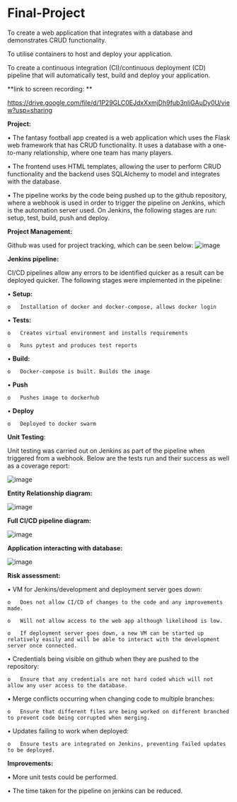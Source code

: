 # Final-Project
To create a web application that integrates with a database and demonstrates CRUD functionality.

To utilise containers to host and deploy your application.

To create a continuous integration (CI)/continuous deployment (CD) pipeline that will automatically test, build and deploy your application.

**link to screen recording: **

https://drive.google.com/file/d/1P29GLC0EJdxXxmjDh9fub3nliGAuDy0U/view?usp=sharing

**Project:**

•	The fantasy football app created is a web application which uses the Flask web framework that has CRUD functionality. It uses a database with a one-to-many relationship, where one team has many players.

•	The frontend uses HTML templates, allowing the user to perform CRUD functionality and the backend uses SQLAlchemy to model and integrates with the database.

•	The pipeline works by the code being pushed up to the github repository, where a webhook is used in order to trigger the pipeline on Jenkins, which is the automation server used. On Jenkins, the following stages are run: setup, test, build, push and deploy. 

**Project Management:**

Github was used for project tracking, which can be seen below:
![image](https://user-images.githubusercontent.com/93129113/147976227-83969d37-bff4-47c4-9b7d-f3cb77ab058c.png)

**Jenkins pipeline:**

CI/CD pipelines allow any errors to be identified quicker as a result can be deployed quicker. The following stages were implemented in the pipeline:

•	**Setup:**

    o	Installation of docker and docker-compose, allows docker login
•	**Tests:**

    o	Creates virtual environment and installs requirements
    
    o	Runs pytest and produces test reports
    
•	**Build:**

    o	Docker-compose is built. Builds the image    
    
•	**Push**

    o	Pushes image to dockerhub	
    
•	**Deploy**

    o	Deployed to docker swarm
    
**Unit Testing**:

Unit testing was carried out on Jenkins as part of the pipeline when triggered from a webhook. Below are the tests run and their success as well as a coverage report:

![image](https://user-images.githubusercontent.com/93129113/147976002-704ceb07-a7a2-47ac-9f9d-8151957d8787.png)

**Entity Relationship diagram:**


![image](https://user-images.githubusercontent.com/93129113/147976108-9de7d4ba-1604-4181-b4d9-7737e0ed7dba.png)

**Full CI/CD pipeline diagram:**

![image](https://user-images.githubusercontent.com/93129113/147976137-89193786-086a-4350-86ac-579d0c5d863b.png)


**Application interacting with database:**

![image](https://user-images.githubusercontent.com/93129113/147976173-807518a7-0699-4ed2-bac5-f82ef3a0cb13.png)




**Risk assessment:**


•	VM for Jenkins/development and deployment server goes down:

    o	Does not allow CI/CD of changes to the code and any improvements made.
    
    o	Will not allow access to the web app although likelihood is low.
    
    o	If deployment server goes down, a new VM can be started up relatively easily and will be able to interact with the development server once connected.
    
•	Credentials being visible on github when they are pushed to the repository:

    o	Ensure that any credentials are not hard coded which will not allow any user access to the database.
    
•	Merge conflicts occurring when changing code to multiple branches:

    o	Ensure that different files are being worked on different branched to prevent code being corrupted when merging.
    
•	Updates failing to work when deployed:

    o	Ensure tests are integrated on Jenkins, preventing failed updates to be deployed.
    

**Improvements:**

•	More unit tests could be performed.

•	The time taken for the pipeline on jenkins can be reduced.

